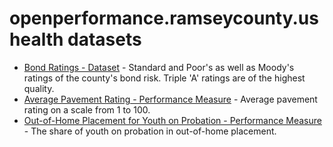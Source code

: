 # openperformance.ramseycounty.us health datasets
* [Bond Ratings - Dataset](https://openperformance.ramseycounty.us/d/mf8t-ixu6) - Standard and Poor's as well as Moody's ratings of the county's bond risk. Triple 'A' ratings are of the highest quality.
* [Average Pavement Rating - Performance Measure](https://openperformance.ramseycounty.us/stories/s/embp-48rf) - Average pavement rating on a scale from 1 to 100.
* [Out-of-Home Placement for Youth on Probation - Performance Measure](https://openperformance.ramseycounty.us/stories/s/3pn9-763h) - The share of youth on probation in out-of-home placement.

